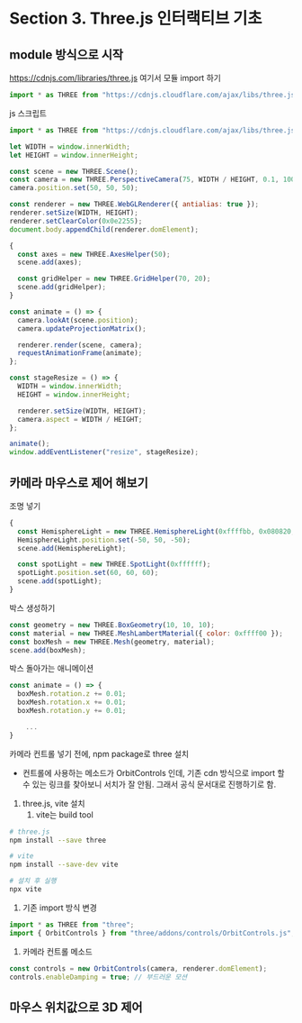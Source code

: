 # Section 3. Three.js 인터랙티브 기초

## module 방식으로 시작

https://cdnjs.com/libraries/three.js 여기서 모듈 import 하기

```jsx
import * as THREE from "https://cdnjs.cloudflare.com/ajax/libs/three.js/0.174.0/three.module.min.js";
```

js 스크립트

```jsx
import * as THREE from "https://cdnjs.cloudflare.com/ajax/libs/three.js/0.174.0/three.module.js";

let WIDTH = window.innerWidth;
let HEIGHT = window.innerHeight;

const scene = new THREE.Scene();
const camera = new THREE.PerspectiveCamera(75, WIDTH / HEIGHT, 0.1, 1000);
camera.position.set(50, 50, 50);

const renderer = new THREE.WebGLRenderer({ antialias: true });
renderer.setSize(WIDTH, HEIGHT);
renderer.setClearColor(0x0e2255);
document.body.appendChild(renderer.domElement);

{
  const axes = new THREE.AxesHelper(50);
  scene.add(axes);

  const gridHelper = new THREE.GridHelper(70, 20);
  scene.add(gridHelper);
}

const animate = () => {
  camera.lookAt(scene.position);
  camera.updateProjectionMatrix();

  renderer.render(scene, camera);
  requestAnimationFrame(animate);
};

const stageResize = () => {
  WIDTH = window.innerWidth;
  HEIGHT = window.innerHeight;

  renderer.setSize(WIDTH, HEIGHT);
  camera.aspect = WIDTH / HEIGHT;
};

animate();
window.addEventListener("resize", stageResize);
```

## 카메라 마우스로 제어 해보기

조명 넣기

```jsx
{
  const HemisphereLight = new THREE.HemisphereLight(0xffffbb, 0x080820, 1);
  HemisphereLight.position.set(-50, 50, -50);
  scene.add(HemisphereLight);

  const spotLight = new THREE.SpotLight(0xffffff);
  spotLight.position.set(60, 60, 60);
  scene.add(spotLight);
}
```

박스 생성하기

```jsx
const geometry = new THREE.BoxGeometry(10, 10, 10);
const material = new THREE.MeshLambertMaterial({ color: 0xffff00 });
const boxMesh = new THREE.Mesh(geometry, material);
scene.add(boxMesh);
```

박스 돌아가는 애니메이션

```jsx
const animate = () => {
  boxMesh.rotation.z += 0.01;
  boxMesh.rotation.x += 0.01;
  boxMesh.rotation.y += 0.01;

	...
}
```

카메라 컨트롤 넣기 전에, npm package로 three 설치

- 컨트롤에 사용하는 메소드가 OrbitControls 인데, 기존 cdn 방식으로 import 할 수 있는 링크를 찾아보니 서치가 잘 안됨. 그래서 공식 문서대로 진행하기로 함.

1. three.js, vite 설치
   1. vite는 build tool

```bash
# three.js
npm install --save three

# vite
npm install --save-dev vite

# 설치 후 실행
npx vite
```

1. 기존 import 방식 변경

```jsx
import * as THREE from "three";
import { OrbitControls } from "three/addons/controls/OrbitControls.js";
```

1. 카메라 컨트롤 메소드

```jsx
const controls = new OrbitControls(camera, renderer.domElement);
controls.enableDamping = true; // 부드러운 모션
```

## 마우스 위치값으로 3D 제어

